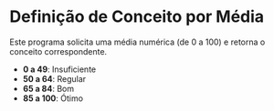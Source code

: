 # Definição de Conceito por Média

Este programa solicita uma média numérica (de 0 a 100) e retorna o conceito correspondente.

- **0 a 49**: Insuficiente
- **50 a 64**: Regular
- **65 a 84**: Bom
- **85 a 100**: Ótimo